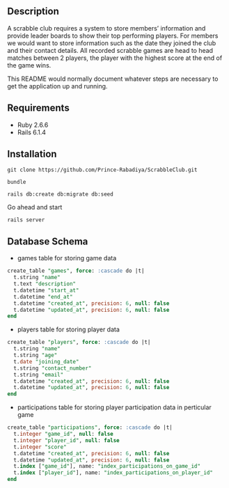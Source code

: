 ## Description
A scrabble club requires a system to store members’ information and provide leader
boards to show their top performing players. For members we would want to store
information such as the date they joined the club and their contact details.
All recorded scrabble games are head to head matches between 2 players, the
player with the highest score at the end of the game wins.

This README would normally document whatever steps are necessary to get the
application up and running.

## Requirements

* Ruby 2.6.6
* Rails 6.1.4

## Installation

```
git clone https://github.com/Prince-Rabadiya/ScrabbleClub.git
```
```
bundle
```
```
rails db:create db:migrate db:seed
```
Go ahead and start 
```
rails server
```
## Database Schema

* games table for storing game data

```sql
create_table "games", force: :cascade do |t|
  t.string "name"
  t.text "description"
  t.datetime "start_at"
  t.datetime "end_at"
  t.datetime "created_at", precision: 6, null: false
  t.datetime "updated_at", precision: 6, null: false
end
```

* players table for storing player data

```sql
create_table "players", force: :cascade do |t|
  t.string "name"
  t.string "age"
  t.date "joining_date"
  t.string "contact_number"
  t.string "email"
  t.datetime "created_at", precision: 6, null: false
  t.datetime "updated_at", precision: 6, null: false
end
```
* participations table for storing player participation data in perticular game

```sql
create_table "participations", force: :cascade do |t|
  t.integer "game_id", null: false
  t.integer "player_id", null: false
  t.integer "score"
  t.datetime "created_at", precision: 6, null: false
  t.datetime "updated_at", precision: 6, null: false
  t.index ["game_id"], name: "index_participations_on_game_id"
  t.index ["player_id"], name: "index_participations_on_player_id"
end
```
